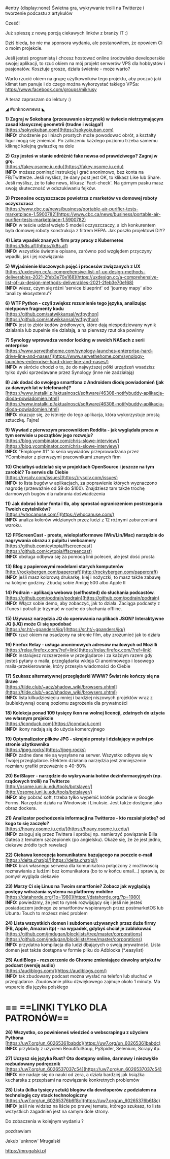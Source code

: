 #entry {display:none}
Świetna gra, wykrywanie trolli na Twitterze i tworzenie podcastu z artykułów

Cześć!

Już spieszę z nową porcją ciekawych linków z branży IT :)

Dziś bieda, bo nie ma sponsora wydania, ale postanowiłem, że opowiem Ci o moim projekcie.

Jeśli jesteś programistą i chcesz hostować online środowisko developerskie swojej aplikacji, to rzuć okiem na mój projekt serwerów VPS dla hobbystów i pasjonatów. Kosztuje grosze, działa świetnie - może warto?

Warto rzucić okiem na grupę użytkowników tego projektu, aby poczuć jaki klimat tam panuje i do czego można wykorzystać takiego VPSa: https://www.facebook.com/groups/mikrusy

 

A teraz zapraszam do lektury :)

 

◢ #unknownews ◣


**1) Zagraj w Sokobana (przesuwanie skrzynek) w świecie nietrzymającym zasad klasycznej geometrii (trudne i wciąga!)**  
[https://sokyokuban.com](https://sokyokuban.com)  
**INFO:** chodzenie po liniach prostych może powodować obrót, a kształty figur mogą się zmieniać. Po zaliczeniu każdego poziomu trzeba samemu kliknąć kolejną gwiazdkę na dole  


**2) Czy jesteś w stanie odróżnić fake newsa od prawdziwego? Zagraj w grę.**  
[https://fakey.osome.iu.edu](https://fakey.osome.iu.edu)  
**INFO:** możesz pominąć instrukcję i grać anonimowo, bez konta na FB/Twitterze. Jeśli myślisz, że dany post jest OK, to klikasz Like lub Share. Jeśli myślisz, że to fake news, klikasz 'Fact-check'. Na górnym pasku masz swoją skuteczność w odszukiwaniu fejków.  


**3) Przenośne oczyszczacze powietrza z marketów vs domowej roboty oczyszczacz**  
[https://www.cbc.ca/news/business/portable-air-purifier-tests-marketplace-1.5900782](https://www.cbc.ca/news/business/portable-air-purifier-tests-marketplace-1.5900782)  
**INFO:** w teście udział wzięło 5 modeli oczyszczaczy, a ich konkurentem była domowej roboty konstrukcja z filtrem HEPA. Jak poszło projektowi DIY?  


**4) Lista wpadek znanych firm przy pracy z Kubernetes**  
[https://k8s.af](https://k8s.af)  
**INFO:** wszystkie świetnie opisane, zarówno pod względem przyczyny wpadki, jak i jej rozwiązania  


**5) Wyjaśnienie kluczowych pojęć i procesów związanych z UX**  
[https://uxdesign.cc/a-comprehensive-list-of-ux-design-methods-deliverables-2021-2feb3e70e168](https://uxdesign.cc/a-comprehensive-list-of-ux-design-methods-deliverables-2021-2feb3e70e168)  
**INFO:** wiesz, czym się różni 'service blueprint' od 'journey mapy' albo 'analizy ekosystemu'?  


**6) WTF Python - czyli zwiększ rozumienie tego języka, analizując nietypowe fragmenty kodu**  
[https://github.com/satwikkansal/wtfpython](https://github.com/satwikkansal/wtfpython)  
**INFO:** jest to zbiór kodów źródłowych, które dają niespodziewany wynik działania lub zupełnie nie działają, a na pierwszy rzut oka powinny  


**7) Synology wprowadza vendor locking w swoich NASach z serii enterprise**  
[https://www.servethehome.com/synology-launches-enterprise-hard-drive-line-and-nases/](https://www.servethehome.com/synology-launches-enterprise-hard-drive-line-and-nases/)  
**INFO:** w skrócie chodzi o to, że do najwyższej półki urządzeń wsadzisz tylko dyski sprzedawane przez Synology (inne nie zadziałają)  


**8) Jak dodać do swojego smartfona z Androidem diodę powiadomień (jak za dawnych lat w telefonach)?**  
[https://www.instalki.pl/aktualnosci/software/46308-notifybuddy-aplikacja-dioda-powiadomien.html](https://www.instalki.pl/aktualnosci/software/46308-notifybuddy-aplikacja-dioda-powiadomien.html)  
**INFO:** okazuje się, że istnieje do tego aplikacja, która wykorzystuje prostą sztuczkę. Fajne!  


**9) Wywiad z pierwszym pracownikiem Reddita - jak wyglądała praca w tym serwisie u początków jego rozwoju?**  
[https://blog.ycombinator.com/chris-slowe-interview/](https://blog.ycombinator.com/chris-slowe-interview/)  
**INFO:** "Employee #1" to seria wywiadów przeprowadzana przez YCombinator z pierwszymi pracownikami znanych firm  


**10) Chciałbyś udzielać się w projektach OpenSource i jeszcze na tym zarobić? To serwis dla Ciebie**  
[https://rysolv.com/issues](https://rysolv.com/issues)  
**INFO:** to lista bugów w aplikacjach, za poprawienie których wyznaczono nagrodę (przeważnie od $9 do $100). Znajdziesz tam także trochę darmowych bugów dla nabrania doświadczenia  


**11) Jak dobrać kolor fonta i tła, aby sprostać ograniczeniom postrzegania Twoich czytelników?**  
[https://whocanuse.com/](https://whocanuse.com/)  
**INFO:** analiza kolorów widzianych przez ludzi z 12 różnymi zaburzeniami wzroku.  


**12) FFScreenCast - proste, wieloplatformowe (Win/Lin/Mac) narzędzie do nagrywania obrazu z pulpitu i webcamery**  
[https://github.com/cytopia/ffscreencast](https://github.com/cytopia/ffscreencast)  
**INFO:** obsługa odbywa się za pomocą linii poleceń, ale jest dość prosta  


**13) Blog z papierowymi modelami starych komputerów**  
[http://rockybergen.com/papercraft](http://rockybergen.com/papercraft)  
**INFO:** jeśli masz kolorową drukarkę, klej i nożyczki, to masz także zabawę na kolejne godziny. Zbuduj sobie Amigę 500 albo Apple II  


**14) Podrain - aplikacja webowa (selfhosted) do słuchania podcastów.**  
[https://github.com/podrain/podrain](https://github.com/podrain/podrain)  
**INFO:** Włącz sobie demo, aby zobaczyć, jak to działa. Zaciąga podcasty z iTunes i potrafi je trzymać w cache do słuchania offline.  


**15) Używasz narzędzia JQ do operowania na plikach JSON? Interaktywne JQ (iJQ) może Ci się spodobać**  
[https://sr.ht/~gpanders/ijq/](https://sr.ht/~gpanders/ijq/)  
**INFO:** rzuć okiem na osadzony na stronie film, aby zrozumieć jak to działa  


**16) Firefox Relay - usługa anonimowych adresów mailowych od Mozilli**  
[https://relay.firefox.com/?ref=link](https://relay.firefox.com/?ref=link)  
**INFO:** instalujesz rozszerzenie w przeglądarce i za każdym razem gdy jesteś pytany o maila, przeglądarka wkleja Ci anonimowego i losowego maila-przekierowanie, który przesyła wiadomości do Ciebie  


**17) Szukasz alternatywnej przeglądarki WWW? Świat nie kończy się na Brave**  
[https://tilde.club/~acz/shadow_wiki/browsers.xhtml](https://tilde.club/~acz/shadow_wiki/browsers.xhtml)  
**INFO:** lista kilkudziesięciu mniej i bardziej niszowych projektów wraz z (subiektywną) oceną poziomu zagrożenia dla prywatności  


**18) Kolekcja ponad 109 tysięcy ikon na wolnej licencji, zdatnych do użycia we własnym projekcie**  
[https://iconduck.com](https://iconduck.com)  
**INFO:** ikony nadają się do użycia komercyjnego  


**19) Optymalizator plików JPG - skrajnie prosty i działający w pełni po stronie użytkownika**  
[https://jpeg.rocks](https://jpeg.rocks)  
**INFO:** żadne dane nie są wysyłane na serwer. Wszystko odbywa się w Twojej przeglądarce. Efektem działania narzędzia jest zmniejszenie rozmiaru grafiki przeważnie o 40-80%  


**20) BotSlayer - narzędzie do wykrywania botów dezinformacyjnych (np. rządowych trolli) na Twitterze**  
[http://osome.iuni.iu.edu/tools/botslayer/](http://osome.iuni.iu.edu/tools/botslayer/)  
**INFO:** aby pobrać soft, trzeba tylko wypełnić krótkie podanie w Google Forms. Narzędzie działa na Windowsie i Linuksie. Jest także dostępne jako obraz dockera.  


**21) Analizator pochodzenia informacji na Twitterze - kto rozsiał plotkę? od kogo to się zaczęło?**  
[https://hoaxy.osome.iu.edu/](https://hoaxy.osome.iu.edu/)  
**INFO:** zaloguj się przez Twittera i spróbuj np. namierzyć powiązanie Billa Gatesa z tematem szczepionek (po angielsku). Okaże się, że że jest jedno, ciekawe źródło tych rewelacji  


**22) Ciekawa koncepcja komunikatora bazującego na poczcie e-mail**  
[https://delta.chat/pl/](https://delta.chat/pl/)  
**INFO:** brak własnego serwera dla komunikatora połączony z możliwością rozmawiania z ludźmi bez komunikatora (bo to w końcu email...) sprawia, że pomysł wygląda ciekawie  


**23) Marzy Ci się Linux na Twoim smartfonie? Zobacz jak wyglądają postępy wdrażania systemu na platformy mobilne**  
[https://datahorde.org/?p=1980](https://datahorde.org/?p=1980)  
**INFO:** powiedzmy, że jest to rynek rozwijający się i jeśli nie jesteś posiadaczem jednego ze smartfonów wspieranych przez postmarketOS lub Ubuntu Touch to możesz mieć problem  


**24) Lista wszystkich domen i subdomen używanych przez duże firmy (FB, Apple, Amazon itp) - na wypadek, gdybyś chciał je zablokować**  
[https://github.com/jmdugan/blocklists/tree/master/corporations](https://github.com/jmdugan/blocklists/tree/master/corporations)  
**INFO:** przydatna kompilacja dla ludzi dbających o swoją prywatność. Lista domen jest także dostępna w formie pliku do Adblocka (*.easylist)  


**25) AudiBlogs - rozszerzenie do Chrome zmieniające dowolny artykuł w podcast (wersję audio)**  
[https://audiblogs.com/](https://audiblogs.com/)  
**INFO:** tak zbudowany podcast można wysłać na telefon lub słuchać w przeglądarce. Zbudowanie pliku dźwiękowego zajmuje około 1 minuty. Ma wsparcie dla języka polskiego  


== **==LINKI TYLKO DLA PATRONÓW==**
 ==

**26) Wszystko, co powinieneś wiedzieć o webscrapingu z użyciem Pythona**  
[https://uw7.org/un_60265361babdc](https://uw7.org/un_60265361babdc)  
**INFO:** przykłady z użyciem BeautifulSoup, PySpider, Selenium, Scrapy itp.  


**27) Uczysz się języka Rust? Oto dostępny online, darmowy i niezwykle rozbudowany podręcznik**  
[https://uw7.org/un_6026537037c54](https://uw7.org/un_6026537037c54)  
**INFO:** nie nadaje się do nauki od zera, a działa bardziej jak książka kucharska z przepisami na rozwiązanie konkretnych problemów  


**28) Lista (kilka tysięcy sztuk) blogów dla developerów z podziałem na technologię czy stack technologiczny**  
[https://uw7.org/un_60265376b6f8c](https://uw7.org/un_60265376b6f8c)  
**INFO:** jeśli nie widzisz na liście po prawej tematu, którego szukasz, to lista wszystkich zagadnień jest na samym dole strony.  


 

Do zobaczenia w kolejnym wydaniu ? 

 
pozdrawiam

Jakub 'unknow' Mrugalski  

https://mrugalski.pl